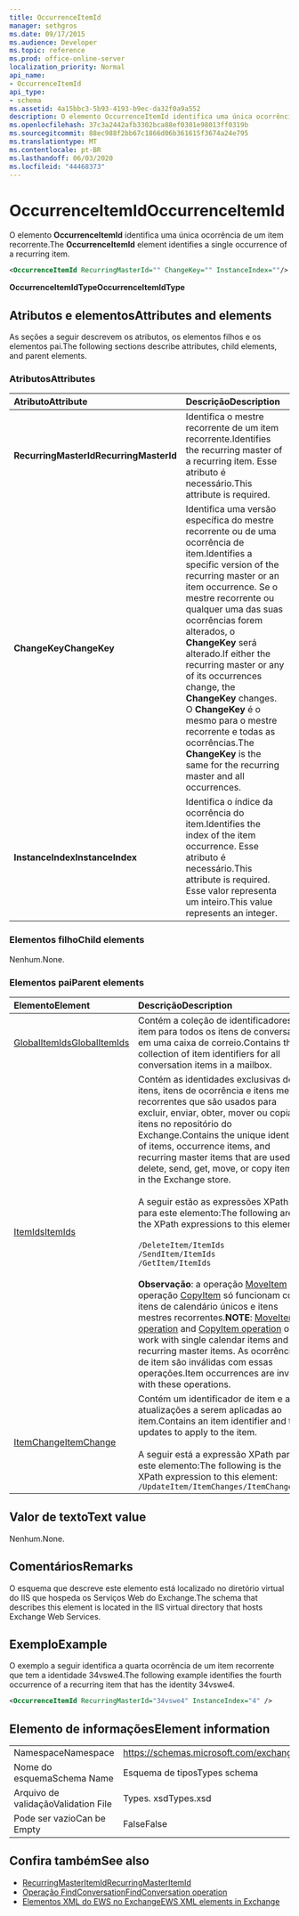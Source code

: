 ```yaml
---
title: OccurrenceItemId
manager: sethgros
ms.date: 09/17/2015
ms.audience: Developer
ms.topic: reference
ms.prod: office-online-server
localization_priority: Normal
api_name:
- OccurrenceItemId
api_type:
- schema
ms.assetid: 4a15bbc3-5b93-4193-b9ec-da32f0a9a552
description: O elemento OccurrenceItemId identifica uma única ocorrência de um item recorrente.
ms.openlocfilehash: 37c3a2442afb3302bca88ef0301e98013ff0319b
ms.sourcegitcommit: 88ec988f2bb67c1866d06b361615f3674a24e795
ms.translationtype: MT
ms.contentlocale: pt-BR
ms.lasthandoff: 06/03/2020
ms.locfileid: "44468373"
---
```

# <a name="occurrenceitemid"></a><span data-ttu-id="93771-103">OccurrenceItemId</span><span class="sxs-lookup"><span data-stu-id="93771-103">OccurrenceItemId</span></span>

<span data-ttu-id="93771-104">O elemento **OccurrenceItemId** identifica uma única ocorrência de um item recorrente.</span><span class="sxs-lookup"><span data-stu-id="93771-104">The **OccurrenceItemId** element identifies a single occurrence of a recurring item.</span></span> 
  
```XML
<OccurrenceItemId RecurringMasterId="" ChangeKey="" InstanceIndex=""/>
```

<span data-ttu-id="93771-105">**OccurrenceItemIdType**</span><span class="sxs-lookup"><span data-stu-id="93771-105">**OccurrenceItemIdType**</span></span>

## <a name="attributes-and-elements"></a><span data-ttu-id="93771-106">Atributos e elementos</span><span class="sxs-lookup"><span data-stu-id="93771-106">Attributes and elements</span></span>

<span data-ttu-id="93771-107">As seções a seguir descrevem os atributos, os elementos filhos e os elementos pai.</span><span class="sxs-lookup"><span data-stu-id="93771-107">The following sections describe attributes, child elements, and parent elements.</span></span>
  
### <a name="attributes"></a><span data-ttu-id="93771-108">Atributos</span><span class="sxs-lookup"><span data-stu-id="93771-108">Attributes</span></span>

|<span data-ttu-id="93771-109">**Atributo**</span><span class="sxs-lookup"><span data-stu-id="93771-109">**Attribute**</span></span>|<span data-ttu-id="93771-110">**Descrição**</span><span class="sxs-lookup"><span data-stu-id="93771-110">**Description**</span></span>|
|:-----|:-----|
|<span data-ttu-id="93771-111">**RecurringMasterId**</span><span class="sxs-lookup"><span data-stu-id="93771-111">**RecurringMasterId**</span></span> <br/> |<span data-ttu-id="93771-112">Identifica o mestre recorrente de um item recorrente.</span><span class="sxs-lookup"><span data-stu-id="93771-112">Identifies the recurring master of a recurring item.</span></span> <span data-ttu-id="93771-113">Esse atributo é necessário.</span><span class="sxs-lookup"><span data-stu-id="93771-113">This attribute is required.</span></span>  <br/> |
|<span data-ttu-id="93771-114">**ChangeKey**</span><span class="sxs-lookup"><span data-stu-id="93771-114">**ChangeKey**</span></span> <br/> |<span data-ttu-id="93771-115">Identifica uma versão específica do mestre recorrente ou de uma ocorrência de item.</span><span class="sxs-lookup"><span data-stu-id="93771-115">Identifies a specific version of the recurring master or an item occurrence.</span></span> <span data-ttu-id="93771-116">Se o mestre recorrente ou qualquer uma das suas ocorrências forem alterados, o **ChangeKey** será alterado.</span><span class="sxs-lookup"><span data-stu-id="93771-116">If either the recurring master or any of its occurrences change, the **ChangeKey** changes.</span></span> <span data-ttu-id="93771-117">O **ChangeKey** é o mesmo para o mestre recorrente e todas as ocorrências.</span><span class="sxs-lookup"><span data-stu-id="93771-117">The **ChangeKey** is the same for the recurring master and all occurrences.</span></span>  <br/> |
|<span data-ttu-id="93771-118">**InstanceIndex**</span><span class="sxs-lookup"><span data-stu-id="93771-118">**InstanceIndex**</span></span> <br/> |<span data-ttu-id="93771-119">Identifica o índice da ocorrência do item.</span><span class="sxs-lookup"><span data-stu-id="93771-119">Identifies the index of the item occurrence.</span></span> <span data-ttu-id="93771-120">Esse atributo é necessário.</span><span class="sxs-lookup"><span data-stu-id="93771-120">This attribute is required.</span></span> <span data-ttu-id="93771-121">Esse valor representa um inteiro.</span><span class="sxs-lookup"><span data-stu-id="93771-121">This value represents an integer.</span></span>  <br/> |
   
### <a name="child-elements"></a><span data-ttu-id="93771-122">Elementos filho</span><span class="sxs-lookup"><span data-stu-id="93771-122">Child elements</span></span>

<span data-ttu-id="93771-123">Nenhum.</span><span class="sxs-lookup"><span data-stu-id="93771-123">None.</span></span>
  
### <a name="parent-elements"></a><span data-ttu-id="93771-124">Elementos pai</span><span class="sxs-lookup"><span data-stu-id="93771-124">Parent elements</span></span>

|<span data-ttu-id="93771-125">**Elemento**</span><span class="sxs-lookup"><span data-stu-id="93771-125">**Element**</span></span>|<span data-ttu-id="93771-126">**Descrição**</span><span class="sxs-lookup"><span data-stu-id="93771-126">**Description**</span></span>|
|:-----|:-----|
|[<span data-ttu-id="93771-127">GlobalItemIds</span><span class="sxs-lookup"><span data-stu-id="93771-127">GlobalItemIds</span></span>](globalitemids.md) <br/> |<span data-ttu-id="93771-128">Contém a coleção de identificadores de item para todos os itens de conversa em uma caixa de correio.</span><span class="sxs-lookup"><span data-stu-id="93771-128">Contains the collection of item identifiers for all conversation items in a mailbox.</span></span>  <br/> |
|[<span data-ttu-id="93771-129">ItemIds</span><span class="sxs-lookup"><span data-stu-id="93771-129">ItemIds</span></span>](itemids.md) <br/> | <span data-ttu-id="93771-130">Contém as identidades exclusivas de itens, itens de ocorrência e itens mestre recorrentes que são usados para excluir, enviar, obter, mover ou copiar itens no repositório do Exchange.</span><span class="sxs-lookup"><span data-stu-id="93771-130">Contains the unique identities of items, occurrence items, and recurring master items that are used to delete, send, get, move, or copy items in the Exchange store.</span></span> <br/><br/><span data-ttu-id="93771-131">A seguir estão as expressões XPath para este elemento:</span><span class="sxs-lookup"><span data-stu-id="93771-131">The following are the XPath expressions to this element:</span></span> <br/><br/>  `/DeleteItem/ItemIds` <br/>  `/SendItem/ItemIds` <br/>  `/GetItem/ItemIds` <br/><br/><span data-ttu-id="93771-132">**Observação**: a operação [MoveItem](moveitem-operation.md) e a operação [CopyItem](copyitem-operation.md) só funcionam com itens de calendário únicos e itens mestres recorrentes.</span><span class="sxs-lookup"><span data-stu-id="93771-132">**NOTE**: [MoveItem operation](moveitem-operation.md) and [CopyItem operation](copyitem-operation.md) only work with single calendar items and recurring master items.</span></span> <span data-ttu-id="93771-133">As ocorrências de item são inválidas com essas operações.</span><span class="sxs-lookup"><span data-stu-id="93771-133">Item occurrences are invalid with these operations.</span></span>           |
|[<span data-ttu-id="93771-134">ItemChange</span><span class="sxs-lookup"><span data-stu-id="93771-134">ItemChange</span></span>](itemchange.md) <br/> |<span data-ttu-id="93771-135">Contém um identificador de item e as atualizações a serem aplicadas ao item.</span><span class="sxs-lookup"><span data-stu-id="93771-135">Contains an item identifier and the updates to apply to the item.</span></span><br/><br/> <span data-ttu-id="93771-136">A seguir está a expressão XPath para este elemento:</span><span class="sxs-lookup"><span data-stu-id="93771-136">The following is the XPath expression to this element:</span></span>  <br/>  `/UpdateItem/ItemChanges/ItemChange[i]` <br/> |
   
## <a name="text-value"></a><span data-ttu-id="93771-137">Valor de texto</span><span class="sxs-lookup"><span data-stu-id="93771-137">Text value</span></span>

<span data-ttu-id="93771-138">Nenhum.</span><span class="sxs-lookup"><span data-stu-id="93771-138">None.</span></span>
  
## <a name="remarks"></a><span data-ttu-id="93771-139">Comentários</span><span class="sxs-lookup"><span data-stu-id="93771-139">Remarks</span></span>

<span data-ttu-id="93771-140">O esquema que descreve este elemento está localizado no diretório virtual do IIS que hospeda os Serviços Web do Exchange.</span><span class="sxs-lookup"><span data-stu-id="93771-140">The schema that describes this element is located in the IIS virtual directory that hosts Exchange Web Services.</span></span>
  
## <a name="example"></a><span data-ttu-id="93771-141">Exemplo</span><span class="sxs-lookup"><span data-stu-id="93771-141">Example</span></span>

<span data-ttu-id="93771-142">O exemplo a seguir identifica a quarta ocorrência de um item recorrente que tem a identidade 34vswe4.</span><span class="sxs-lookup"><span data-stu-id="93771-142">The following example identifies the fourth occurrence of a recurring item that has the identity 34vswe4.</span></span>
  
```XML
<OccurrenceItemId RecurringMasterId="34vswe4" InstanceIndex="4" />
```

## <a name="element-information"></a><span data-ttu-id="93771-143">Elemento de informações</span><span class="sxs-lookup"><span data-stu-id="93771-143">Element information</span></span>

|||
|:-----|:-----|
|<span data-ttu-id="93771-144">Namespace</span><span class="sxs-lookup"><span data-stu-id="93771-144">Namespace</span></span>  <br/> |https://schemas.microsoft.com/exchange/services/2006/types  <br/> |
|<span data-ttu-id="93771-145">Nome do esquema</span><span class="sxs-lookup"><span data-stu-id="93771-145">Schema Name</span></span>  <br/> |<span data-ttu-id="93771-146">Esquema de tipos</span><span class="sxs-lookup"><span data-stu-id="93771-146">Types schema</span></span>  <br/> |
|<span data-ttu-id="93771-147">Arquivo de validação</span><span class="sxs-lookup"><span data-stu-id="93771-147">Validation File</span></span>  <br/> |<span data-ttu-id="93771-148">Types. xsd</span><span class="sxs-lookup"><span data-stu-id="93771-148">Types.xsd</span></span>  <br/> |
|<span data-ttu-id="93771-149">Pode ser vazio</span><span class="sxs-lookup"><span data-stu-id="93771-149">Can be Empty</span></span>  <br/> |<span data-ttu-id="93771-150">False</span><span class="sxs-lookup"><span data-stu-id="93771-150">False</span></span>  <br/> |
   
## <a name="see-also"></a><span data-ttu-id="93771-151">Confira também</span><span class="sxs-lookup"><span data-stu-id="93771-151">See also</span></span>

- [<span data-ttu-id="93771-152">RecurringMasterItemId</span><span class="sxs-lookup"><span data-stu-id="93771-152">RecurringMasterItemId</span></span>](recurringmasteritemid.md)
- [<span data-ttu-id="93771-153">Operação FindConversation</span><span class="sxs-lookup"><span data-stu-id="93771-153">FindConversation operation</span></span>](findconversation-operation.md)
- [<span data-ttu-id="93771-154">Elementos XML do EWS no Exchange</span><span class="sxs-lookup"><span data-stu-id="93771-154">EWS XML elements in Exchange</span></span>](ews-xml-elements-in-exchange.md)

